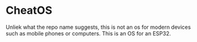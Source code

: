 # CheatOS
Unliek what the repo name suggests, this is not an os for modern devices such as mobile phones or computers. This is an OS for an ESP32.
